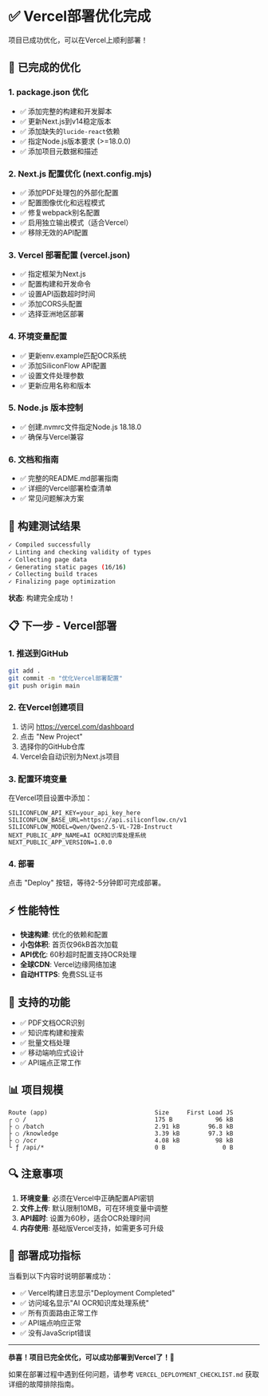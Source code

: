 # ✅ Vercel部署优化完成

项目已成功优化，可以在Vercel上顺利部署！

## 🔧 已完成的优化

### 1. package.json 优化
- ✅ 添加完整的构建和开发脚本
- ✅ 更新Next.js到v14稳定版本  
- ✅ 添加缺失的`lucide-react`依赖
- ✅ 指定Node.js版本要求 (>=18.0.0)
- ✅ 添加项目元数据和描述

### 2. Next.js 配置优化 (next.config.mjs)
- ✅ 添加PDF处理包的外部化配置
- ✅ 配置图像优化和远程模式
- ✅ 修复webpack别名配置
- ✅ 启用独立输出模式（适合Vercel）
- ✅ 移除无效的API配置

### 3. Vercel 部署配置 (vercel.json)
- ✅ 指定框架为Next.js
- ✅ 配置构建和开发命令
- ✅ 设置API函数超时时间
- ✅ 添加CORS头配置
- ✅ 选择亚洲地区部署

### 4. 环境变量配置
- ✅ 更新env.example匹配OCR系统
- ✅ 添加SiliconFlow API配置
- ✅ 设置文件处理参数
- ✅ 更新应用名称和版本

### 5. Node.js 版本控制
- ✅ 创建.nvmrc文件指定Node.js 18.18.0
- ✅ 确保与Vercel兼容

### 6. 文档和指南
- ✅ 完整的README.md部署指南
- ✅ 详细的Vercel部署检查清单
- ✅ 常见问题解决方案

## 🚀 构建测试结果

```bash
✓ Compiled successfully
✓ Linting and checking validity of types    
✓ Collecting page data    
✓ Generating static pages (16/16)
✓ Collecting build traces    
✓ Finalizing page optimization    
```

**状态**: 构建完全成功！

## 📋 下一步 - Vercel部署

### 1. 推送到GitHub
```bash
git add .
git commit -m "优化Vercel部署配置"
git push origin main
```

### 2. 在Vercel创建项目
1. 访问 https://vercel.com/dashboard
2. 点击 "New Project"
3. 选择你的GitHub仓库
4. Vercel会自动识别为Next.js项目

### 3. 配置环境变量
在Vercel项目设置中添加：
```env
SILICONFLOW_API_KEY=your_api_key_here
SILICONFLOW_BASE_URL=https://api.siliconflow.cn/v1
SILICONFLOW_MODEL=Qwen/Qwen2.5-VL-72B-Instruct
NEXT_PUBLIC_APP_NAME=AI OCR知识库处理系统
NEXT_PUBLIC_APP_VERSION=1.0.0
```

### 4. 部署
点击 "Deploy" 按钮，等待2-5分钟即可完成部署。

## ⚡ 性能特性

- **快速构建**: 优化的依赖和配置
- **小包体积**: 首页仅96kB首次加载
- **API优化**: 60秒超时配置支持OCR处理
- **全球CDN**: Vercel边缘网络加速
- **自动HTTPS**: 免费SSL证书

## 🎯 支持的功能

- ✅ PDF文档OCR识别
- ✅ 知识库构建和搜索
- ✅ 批量文档处理
- ✅ 移动端响应式设计
- ✅ API端点正常工作

## 📊 项目规模

```
Route (app)                              Size     First Load JS
┌ ○ /                                    175 B            96 kB
├ ○ /batch                               2.91 kB        96.8 kB  
├ ○ /knowledge                           3.39 kB        97.3 kB
├ ○ /ocr                                 4.08 kB          98 kB
└ ƒ /api/*                               0 B                0 B
```

## 🔍 注意事项

1. **环境变量**: 必须在Vercel中正确配置API密钥
2. **文件上传**: 默认限制10MB，可在环境变量中调整
3. **API超时**: 设置为60秒，适合OCR处理时间
4. **内存使用**: 基础版Vercel支持，如需更多可升级

## 🎉 部署成功指标

当看到以下内容时说明部署成功：
- ✅ Vercel构建日志显示"Deployment Completed"
- ✅ 访问域名显示"AI OCR知识库处理系统"  
- ✅ 所有页面路由正常工作
- ✅ API端点响应正常
- ✅ 没有JavaScript错误

---

**恭喜！项目已完全优化，可以成功部署到Vercel了！🎊**

如果在部署过程中遇到任何问题，请参考 `VERCEL_DEPLOYMENT_CHECKLIST.md` 获取详细的故障排除指南。 